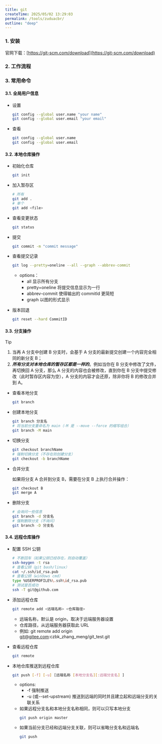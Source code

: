 ```yaml
---
title: git
createTime: 2025/05/02 13:29:03
permalink: /tools/zuduacbr/
outline: "deep"
---
```


### 1. 安装

官网下载：[https://git-scm.com/download](https://git-scm.com/download)

### 2. 工作流程

<ImageCard image="/notes/tools/git-workflow.png" />

### 3. 常用命令

#### 3.1. 全局用户信息

- 设置

  ```bash
  git config --global user.name "your name"
  git config --global user.email "your email"
  ```

- 查看

  ```bash
  git config --global user.name
  git config --global user.email
  ```

#### 3.2. 本地仓库操作

<ImageCard image="/notes/tools/git-example1.png" />

- 初始化仓库

  ```bash
  git init
  ```

- 加入暂存区
  ```bash
  # 所有
  git add .
  # 单个
  git add <file>
  ```
- 查看变更状态
  ```bash
  git status
  ```
- 提交
  ```bash
  git commit -m "commit message"
  ```
- 查看提交记录
  ```bash
  git log --pretty=oneline --all --graph --abbrev-commit
  ```
  - options：
    - all 显示所有分支
    - pretty=oneline 将提交信息显示为一行
    - abbrev-commit 使得输出的 commitId 更简短
    - graph 以图的形式显示
- 版本回退
  ```bash
  git reset --hard CommitID
  ```

#### 3.3. 分支操作

> [!TIP]
>
> 1. 当再 A 分支中创建 B 分支时，会基于 A 分支的最新提交创建一个内容完全相同的新分支 B；
> 2. **_所有分支对本地仓库的暂存区都是一样的_**。例如当你在 B 分支中修改了文件，再切换回 A 分支，那么 A 分支的内容也会被修改，直到你在 B 分支中提交修改（此时暂存区内容为空），A 分支的内容才会还原，除非你将 B 的修改合并到 A。

- 查看本地分支
  ```bash
  git branch
  ```
- 创建本地分支
  ```bash
  git branch 分支名
  # 将当前分支重命名为 main（-M 是 --move --force 的缩写组合）
  git branch -M main
  ```
- 切换分支
  ```bash
  git checkout branchName
  # 强制切换分支（不存在则创建分支）
  git checkout -b branchName
  ```
- 合并分支

  如果将分支 A 合并到分支 B，需要在分支 B 上执行合并操作：

  ```bash
  git checkout B
  git merge A
  ```

- 删除分支
  ```bash
  # 会询问一些信息
  git branch -d 分支名
  # 强制删除分支（不询问）
  git branch -D 分支名
  ```

#### 3.4. 远程仓库操作

- 配置 SSH 公钥
  ```bash
  # 不断回车（如果公钥已经存在，则自动覆盖）
  ssh-keygen -t rsa
  # 查看公钥（git bash/linux）
  cat ~/.ssh/id_rsa.pub
  # 查看公钥（windows cmd）
  type %USERPROFILE%\.ssh\id_rsa.pub
  # 测试是否成功
  ssh -T git@github.com
  ```
- 添加远程仓库
  ```bash
  git remote add <远端名称> <仓库路径>
  ```
  - 远端名称，默认是 origin，取决于远端服务器设置
  - 仓库路径，从远端服务器获取此 URL
  - 例如: git remote add origin git@gitee.com:czbk_zhang_meng/git_test.git
- 查看远程仓库
  ```bash
  git remote
  ```
- 本地仓库推送到远程仓库

  ```bash
  git push [-f] [-u] [远端名称 [本地分支名][:远端分支名] ]
  ```

  - options:
    - -f 强制推送
    - -u (或--set-upstream) 推送到远端的同时并且建立起和远端分支的关联关系
  - 如果远程分支名和本地分支名称相同，则可以只写本地分支
    ```bash
    git push origin master
    ```
  - 如果当前分支已经和远端分支关联，则可以省略分支名和远端名
    ```bash
    git push
    ```
